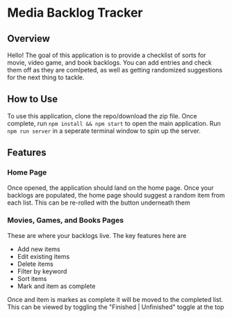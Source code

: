 # Media Backlog Tracker

## Overview
Hello! The goal of this application is to provide a checklist of sorts for movie, video game, and book backlogs. You can add entries and check them off as they are comlpeted, as well as getting randomized suggestions for the next thing to tackle.

## How to Use
To use this application, clone the repo/download the zip file. Once complete, run `npm install && npm start` to open the main application. Run `npm run server` in a seperate terminal window to spin up the server.

## Features
### Home Page
Once opened, the application should land on the home page. Once your backlogs are populated, the home page should suggest a random item from each list. This can be re-rolled with the button underneath them

### Movies, Games, and Books Pages
These are where your backlogs live. The key features here are 
* Add new items
* Edit existing items
* Delete items
* Filter by keyword
* Sort items
* Mark and item as complete

Once and item is markes as complete it will be moved to the completed list. This can be viewed by toggling the "Finished | Unfinished" toggle at the top